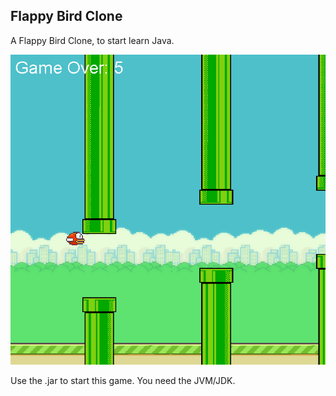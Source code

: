 ## Flappy Bird Clone

A Flappy Bird Clone, to start learn Java.

![Game](/gameplay.png)

Use the .jar to start this game. You need the JVM/JDK.